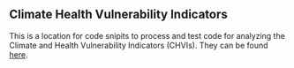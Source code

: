 ## Climate Health Vulnerability Indicators

This is a location for code snipits to process and test code for analyzing the Climate and Health Vulnerability Indicators (CHVIs). They can be found [here](https://www.cdph.ca.gov/Programs/OHE/Pages/CC-Health-Vulnerability-Indicators.aspx). 
